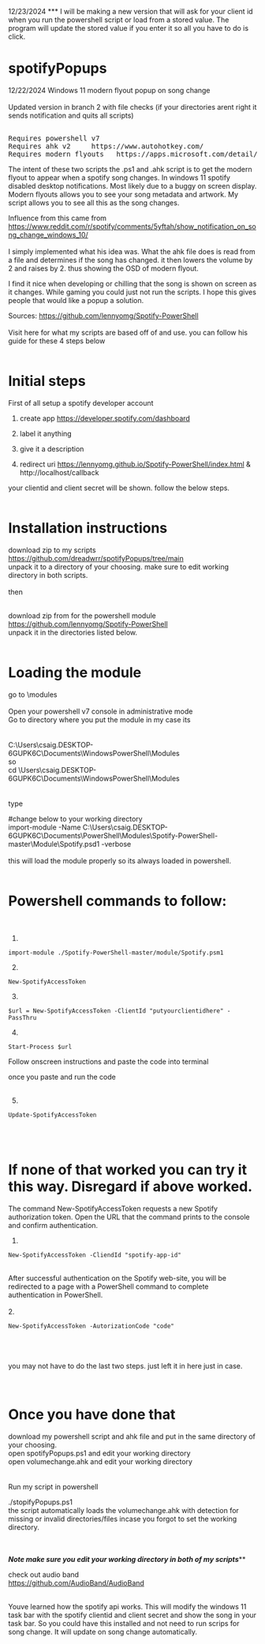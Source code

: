12/23/2024 *** I will be making a new version that will ask for your client id when you run the powershell script
or load from a stored value. The program will update the stored value if you enter it so all you have to do 
is click.

# spotifyPopups

12/22/2024
Windows 11 modern flyout popup on song change<br><br>
Updated version in branch 2 with file checks (if your directories arent right it sends notification and quits all scripts)
<pre>

Requires powershell v7 
Requires ahk v2     https://www.autohotkey.com/  
Requires modern flyouts   https://apps.microsoft.com/detail/9mt60qv066rp?hl=en-US&gl=US
</pre>
The intent of these two scripts the .ps1 and .ahk script is to get the modern flyout to appear when a spotify song changes. In windows 11 spotify disabled desktop notifications. Most likely due to a buggy on screen display. Modern flyouts allows you to see your song metadata and artwork. My script allows you to see all this as the song changes.

Influence from this came from <br> https://www.reddit.com/r/spotify/comments/5yftah/show_notification_on_song_change_windows_10/
<br><br>
I simply implemented what his idea was. What the ahk file does is read from a file and determines if the song has changed. it then lowers the volume by 2 and raises by 2. thus showing the OSD of modern flyout.

I find it nice when developing or chilling that the song is shown on screen as it changes. While gaming you could just not run the scripts. I hope this gives people that would like a popup a solution. 


Sources: https://github.com/lennyomg/Spotify-PowerShell 
<br><br>
Visit here for what my scripts are based off of and use.
you can follow his guide for these 4 steps below
<br>
<br>

# Initial steps

First of all setup a spotify developer account


1. create app   https://developer.spotify.com/dashboard 

2. label it anything

3. give it a description

4. redirect uri   https://lennyomg.github.io/Spotify-PowerShell/index.html  &
                  http://localhost/callback

your clientid and client secret will be shown. follow the below steps.
<br><br>


# **Installation instructions**


download zip to my scripts  https://github.com/dreadwrr/spotifyPopups/tree/main  <br>
unpack it to a directory of your choosing. make sure to edit working directory in both scripts.
<br>
<br>
then
<br>
<br>

download zip from for the powershell module https://github.com/lennyomg/Spotify-PowerShell  
unpack it in the directories listed below.
<br><br>
# Loading the module

go to \modules\
<br>
Open your powershell v7 console in administrative mode <br>
Go to directory where you put the module
in my case its
<br><br><br>
C:\Users\csaig.DESKTOP-6GUPK6C\Documents\WindowsPowerShell\Modules  <br>
so <br>
cd \Users\csaig.DESKTOP-6GUPK6C\Documents\WindowsPowerShell\Modules
<br>
<br>
<br>
type <br>

#change below to your working directory <br>
import-module -Name C:\Users\csaig.DESKTOP-6GUPK6C\Documents\PowerShell\Modules\Spotify-PowerShell-master\Module\Spotify.psd1 -verbose  
<br>
this will load the module properly so its always loaded in powershell.  <br><br>

# Powershell commands to follow:
<br>

1.
```
import-module ./Spotify-PowerShell-master/module/Spotify.psm1
```

2.
```
New-SpotifyAccessToken
```

3.
```
$url = New-SpotifyAccessToken -ClientId "putyourclientidhere" -PassThru
```

4.
```
Start-Process $url
```

Follow onscreen instructions and paste the code into terminal

once you paste and run the code
<br><br>

5. 
```
Update-SpotifyAccessToken
```

<br><br>
# If none of that worked you can try it this way. Disregard if above worked.  <br>

The command New-SpotifyAccessToken requests a new Spotify authorization token. Open the URL that the command prints to the console and confirm authentication. <br>
1. <br>

```
New-SpotifyAccessToken -CliendId "spotify-app-id"
```

<br>
After successful authentication on the Spotify web-site, you will be redirected to a page with a PowerShell command to complete authentication in PowerShell. <br><br>
2. <br>

```
New-SpotifyAccessToken -AutorizationCode "code"
```

<br><br>
<br>
you may not have to do the last two steps. just left it in here just in case.
<br><br><br>
# Once you have done that



download my powershell script and ahk file and put in the same directory of your choosing. <br>
open spotifyPopups.ps1 and edit your working directory <br>
open volumechange.ahk and edit your working directory <br>
<br><br>
Run my script in powershell 

./stopifyPopups.ps1
<br>
the script automatically loads the volumechange.ahk
with detection for missing or invalid directories/files incase you forgot to set the working directory.

<br><br>
***Note make sure you edit your working directory in both of my scripts*****


check out audio band <br>
https://github.com/AudioBand/AudioBand  <br><br>

Youve learned how the spotify api works. This will modify the windows 11 task bar with the spotify clientid and client secret and show the song in your task bar. So you could have this installed and not need to run scrips for song change. It will update on song change automatically.










